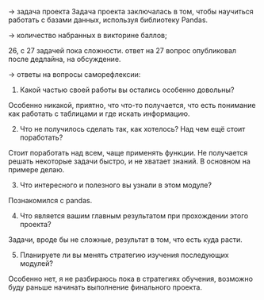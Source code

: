 → задача проекта
Задача проекта заключалась в том, чтобы научиться работать с 
базами данных, используя библиотеку Pandas.

→ количество набранных в викторине баллов;

26, с 27 задачей пока сложности.
ответ на 27 вопрос опубликовал после дедлайна, на обсуждение.

→ ответы на вопросы саморефлексии:

1. Какой частью своей работы вы остались особенно довольны?

Особенно никакой, приятно, что что-то получается, что есть понимание
как работать с таблицами и где искать информацию.

2. Что не получилось сделать так, как хотелось? Над чем ещё стоит поработать?

Стоит поработать над всем, чаще применять функции. Не получается решать
некоторые задачи быстро, и не хватает знаний. В основном на примере делаю.

3. Что интересного и полезного вы узнали в этом модуле?

Познакомился с pandas.

4. Что является вашим главным результатом при прохождении этого проекта?

Задачи, вроде бы не сложные, результат в том, что есть куда расти.

5. Планируете ли вы менять стратегию изучения последующих модулей?

Особенно нет, я не разбираюсь пока в стратегиях обучения, возможно
буду раньше начинать выполнение финального проекта.
